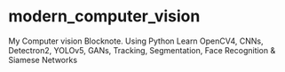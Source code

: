 # modern_computer_vision
My Computer vision Blocknote. 
Using Python Learn OpenCV4, CNNs, Detectron2, YOLOv5, GANs, Tracking, Segmentation, Face Recognition & Siamese Networks
